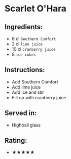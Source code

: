 # Scarlet O'Hara

## Ingredients:
- 6 cl `Southern Comfort`
- 2 cl `lime juice`
- 10 cl `cranberry juice` <!-- 12 cl `cranberry juice` -->
- 8 `ice cubes`

## Instructions:
- Add Southern Comfort
- Add lime juice
- Add ice and stir
- Fill up with cranberry juice

## Served in:
- Highball glass

## Rating:
- ★★★★★
